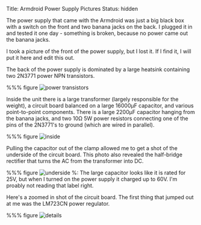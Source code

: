 Title: Armdroid Power Supply Pictures
Status: hidden

The power supply that came with the Armdroid was just a big black box with a switch on the front and two banana jacks on the back. I plugged it in and tested it one day - something is broken, because no power came out the banana jacks.

I took a picture of the front of the power supply, but I lost it. If I find it, I will put it here and edit this out.

The back of the power supply is dominated by a large heatsink containing two 2N3771 power NPN transistors.

%%% figure
    ![power transistors]({attach}start/power/power_back.jpg)

Inside the unit there is a large transformer (largely responsible for the weight), a circuit board balanced on a large 16000&micro;F capacitor, and various point-to-point components. There is a large 2200&micro;F capacitor hanging from the banana jacks, and two 10&ohm; 5W power resistors connecting one of the pins of the 2N3771's to ground (which are wired in parallel).

%%% figure
    ![inside]({attach}start/power/power_inside.jpg)

Pulling the capacitor out of the clamp allowed me to get a shot of the underside of the circuit board. This photo also revealed the half-bridge rectifier that turns the AC from the transformer into DC.

%%% figure
    ![underside]({attach}start/power/power_inside_under.jpg)
    %: The large capacitor looks like it is rated for 25V, but when I turned on the power supply it charged up to 60V. I'm proably not reading that label right.

Here's a zoomed in shot of the circuit board. The first thing that jumped out at me was the LM723CN power regulator.

%%% figure
    ![details]({attach}start/power/power_circuit_detail.png)
